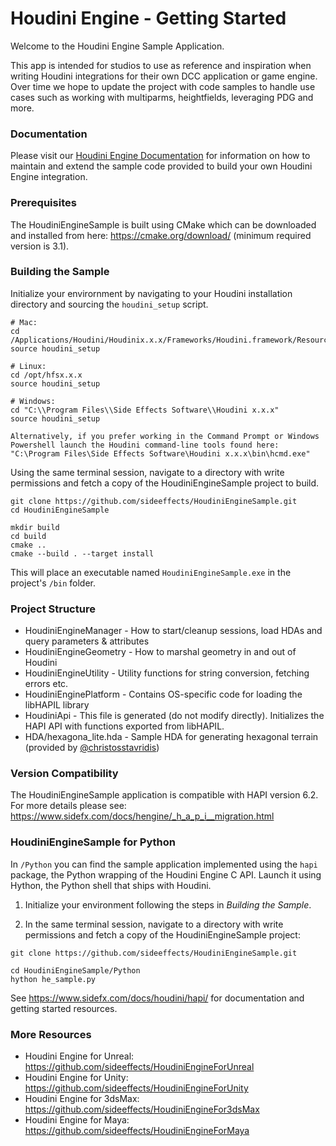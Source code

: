 # Houdini Engine - Getting Started

Welcome to the Houdini Engine Sample Application.

This app is intended for studios to use as reference and inspiration when writing Houdini integrations for their own DCC application or game engine. Over time we hope to update the project with code samples to handle use cases such as working with multiparms, heightfields, leveraging PDG and more.

### Documentation

Please visit our [Houdini Engine Documentation](https://www.sidefx.com/docs/hengine/index.html) for information on how to maintain and extend the sample code provided to build your own Houdini Engine integration.

### Prerequisites

The HoudiniEngineSample is built using CMake which can be downloaded and installed from here: https://cmake.org/download/ (minimum required version is 3.1).

### Building the Sample

Initialize your envirornment by navigating to your Houdini installation directory and sourcing the `houdini_setup` script.

```
# Mac:
cd /Applications/Houdini/Houdinix.x.x/Frameworks/Houdini.framework/Resources
source houdini_setup

# Linux:
cd /opt/hfsx.x.x
source houdini_setup

# Windows:
cd "C:\\Program Files\\Side Effects Software\\Houdini x.x.x"
source houdini_setup

Alternatively, if you prefer working in the Command Prompt or Windows Powershell launch the Houdini command-line tools found here:
"C:\Program Files\Side Effects Software\Houdini x.x.x\bin\hcmd.exe"
```

Using the same terminal session, navigate to a directory with write permissions and fetch a copy of the HoudiniEngineSample project to build.
```
git clone https://github.com/sideeffects/HoudiniEngineSample.git
cd HoudiniEngineSample

mkdir build
cd build
cmake ..
cmake --build . --target install
```

This will place an executable named `HoudiniEngineSample.exe` in the project's `/bin` folder.

### Project Structure

* HoudiniEngineManager - How to start/cleanup sessions, load HDAs and query parameters & attributes
* HoudiniEngineGeometry - How to marshal geometry in and out of Houdini
* HoudiniEngineUtility - Utility functions for string conversion, fetching errors etc.
* HoudiniEnginePlatform - Contains OS-specific code for loading the libHAPIL library
* HoudiniApi - This file is generated (do not modify directly). Initializes the HAPI API with functions exported from libHAPIL.
* HDA/hexagona_lite.hda - Sample HDA for generating hexagonal terrain (provided by [@christosstavridis](https://github.com/christosstavridis))

### Version Compatibility

The HoudiniEngineSample application is compatible with HAPI version 6.2. For more details please see: https://www.sidefx.com/docs/hengine/_h_a_p_i__migration.html

### HoudiniEngineSample for Python

In `/Python` you can find the sample application implemented using the `hapi` package, the Python wrapping of the Houdini Engine C API. Launch it using Hython, the Python shell that ships with Houdini.

1. Initialize your environment following the steps in *Building the Sample*.

2. In the same terminal session, navigate to a directory with write permissions and fetch a copy of the HoudiniEngineSample project:
```
git clone https://github.com/sideeffects/HoudiniEngineSample.git

cd HoudiniEngineSample/Python
hython he_sample.py
```

See https://www.sidefx.com/docs/houdini/hapi/ for documentation and getting started resources. 

### More Resources

* Houdini Engine for Unreal: https://github.com/sideeffects/HoudiniEngineForUnreal
* Houdini Engine for Unity: https://github.com/sideeffects/HoudiniEngineForUnity
* Houdini Engine for 3dsMax: https://github.com/sideeffects/HoudiniEngineFor3dsMax
* Houdini Engine for Maya: https://github.com/sideeffects/HoudiniEngineForMaya